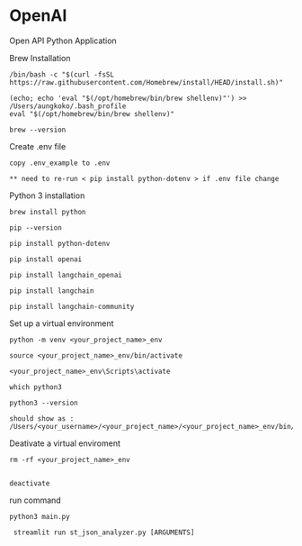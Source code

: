 # OpenAI
Open API Python Application

Brew Installation

```
/bin/bash -c "$(curl -fsSL https://raw.githubusercontent.com/Homebrew/install/HEAD/install.sh)"

(echo; echo 'eval "$(/opt/homebrew/bin/brew shellenv)"') >> /Users/aungkoko/.bash_profile
eval "$(/opt/homebrew/bin/brew shellenv)"

brew --version

```

Create .env file

```
copy .env_example to .env

** need to re-run < pip install python-dotenv > if .env file change

```

Python 3 installation

```
brew install python

pip --version

pip install python-dotenv

pip install openai

pip install langchain_openai

pip install langchain

pip install langchain-community

```

Set up a virtual environment

```
python -m venv <your_project_name>_env

source <your_project_name>_env/bin/activate

<your_project_name>_env\Scripts\activate

which python3

python3 --version

should show as : /Users/<your_username>/<your_project_name>/<your_project_name>_env/bin/python3

```

Deativate a virtual enviroment

```
rm -rf <your_project_name>_env


deactivate
```

run command

```
python3 main.py

 streamlit run st_json_analyzer.py [ARGUMENTS]

```
